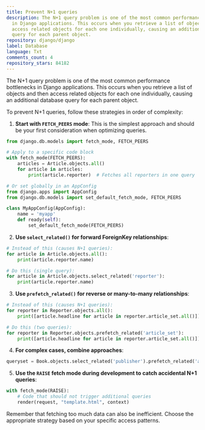 ```yaml
---
title: Prevent N+1 queries
description: The N+1 query problem is one of the most common performance bottlenecks
  in Django applications. This occurs when you retrieve a list of objects and then
  access related objects for each one individually, causing an additional database
  query for each parent object.
repository: django/django
label: Database
language: Txt
comments_count: 4
repository_stars: 84182
---
```


The N+1 query problem is one of the most common performance bottlenecks in Django applications. This occurs when you retrieve a list of objects and then access related objects for each one individually, causing an additional database query for each parent object.

To prevent N+1 queries, follow these strategies in order of complexity:

1. **Start with `FETCH_PEERS` mode**: This is the simplest approach and should be your first consideration when optimizing queries.

```python
from django.db.models import fetch_mode, FETCH_PEERS

# Apply to a specific code block
with fetch_mode(FETCH_PEERS):
    articles = Article.objects.all()
    for article in articles:
        print(article.reporter)  # Fetches all reporters in one query

# Or set globally in an AppConfig
from django.apps import AppConfig
from django.db.models import set_default_fetch_mode, FETCH_PEERS

class MyAppConfig(AppConfig):
    name = 'myapp'
    def ready(self):
        set_default_fetch_mode(FETCH_PEERS)
```

2. **Use `select_related()` for forward ForeignKey relationships**:
```python
# Instead of this (causes N+1 queries):
for article in Article.objects.all():
    print(article.reporter.name)

# Do this (single query):
for article in Article.objects.select_related('reporter'):
    print(article.reporter.name)
```

3. **Use `prefetch_related()` for reverse or many-to-many relationships**:
```python
# Instead of this (causes N+1 queries):
for reporter in Reporter.objects.all():
    print([article.headline for article in reporter.article_set.all()])

# Do this (two queries):
for reporter in Reporter.objects.prefetch_related('article_set'):
    print([article.headline for article in reporter.article_set.all()])
```

4. **For complex cases, combine approaches**:
```python
queryset = Book.objects.select_related('publisher').prefetch_related('authors')
```

5. **Use the `RAISE` fetch mode during development to catch accidental N+1 queries**:
```python
with fetch_mode(RAISE):
    # Code that should not trigger additional queries
    render(request, "template.html", context)
```

Remember that fetching too much data can also be inefficient. Choose the appropriate strategy based on your specific access patterns.